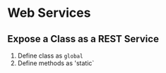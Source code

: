 # Web Services

## Expose a Class as a REST Service
1. Define class as `global`
2. Define methods as 'static`
